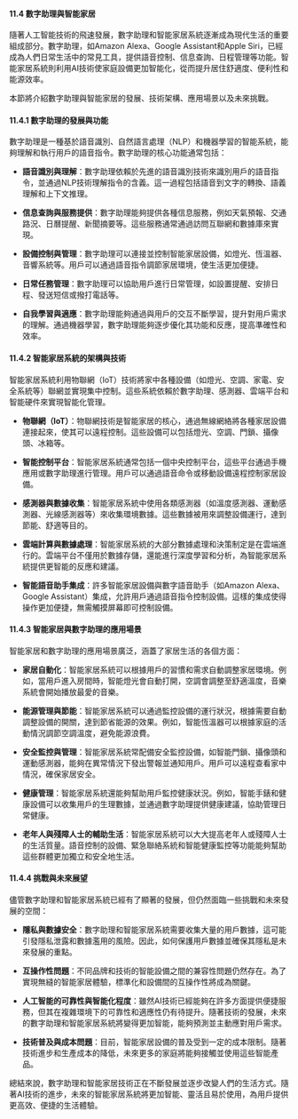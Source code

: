 #### **11.4 數字助理與智能家居**

隨著人工智能技術的飛速發展，數字助理和智能家居系統逐漸成為現代生活的重要組成部分。數字助理，如Amazon Alexa、Google Assistant和Apple Siri，已經成為人們日常生活中的常見工具，提供語音控制、信息查詢、日程管理等功能。智能家居系統則利用AI技術使家庭設備更加智能化，從而提升居住舒適度、便利性和能源效率。

本節將介紹數字助理與智能家居的發展、技術架構、應用場景以及未來挑戰。

#### **11.4.1 數字助理的發展與功能**

數字助理是一種基於語音識別、自然語言處理（NLP）和機器學習的智能系統，能夠理解和執行用戶的語音指令。數字助理的核心功能通常包括：

- **語音識別與理解**：數字助理依賴於先進的語音識別技術來識別用戶的語音指令，並通過NLP技術理解指令的含義。這一過程包括語音到文字的轉換、語義理解和上下文推理。

- **信息查詢與服務提供**：數字助理能夠提供各種信息服務，例如天氣預報、交通路況、日曆提醒、新聞摘要等。這些服務通常通過訪問互聯網和數據庫來實現。

- **設備控制與管理**：數字助理可以連接並控制智能家居設備，如燈光、恆溫器、音響系統等。用戶可以通過語音指令調節家居環境，使生活更加便捷。

- **日常任務管理**：數字助理可以協助用戶進行日常管理，如設置提醒、安排日程、發送短信或撥打電話等。

- **自我學習與適應**：數字助理能夠通過與用戶的交互不斷學習，提升對用戶需求的理解。通過機器學習，數字助理能夠逐步優化其功能和反應，提高準確性和效率。

#### **11.4.2 智能家居系統的架構與技術**

智能家居系統利用物聯網（IoT）技術將家中各種設備（如燈光、空調、家電、安全系統等）聯網並實現集中控制。這些系統依賴於數字助理、感測器、雲端平台和智能硬件來實現智能化管理。

- **物聯網（IoT）**：物聯網技術是智能家居的核心，通過無線網絡將各種家居設備連接起來，使其可以遠程控制。這些設備可以包括燈光、空調、門鎖、攝像頭、冰箱等。

- **智能控制平台**：智能家居系統通常包括一個中央控制平台，這些平台通過手機應用或數字助理進行管理。用戶可以通過語音命令或移動設備遠程控制家居設備。

- **感測器與數據收集**：智能家居系統中使用各類感測器（如溫度感測器、運動感測器、光線感測器等）來收集環境數據。這些數據被用來調整設備運行，達到節能、舒適等目的。

- **雲端計算與數據處理**：智能家居系統的大部分數據處理和決策制定是在雲端進行的。雲端平台不僅用於數據存儲，還能進行深度學習和分析，為智能家居系統提供更智能的反應和建議。

- **智能語音助手集成**：許多智能家居設備與數字語音助手（如Amazon Alexa、Google Assistant）集成，允許用戶通過語音指令控制設備。這樣的集成使得操作更加便捷，無需觸摸屏幕即可控制設備。

#### **11.4.3 智能家居與數字助理的應用場景**

智能家居和數字助理的應用場景廣泛，涵蓋了家居生活的各個方面：

- **家居自動化**：智能家居系統可以根據用戶的習慣和需求自動調整家居環境。例如，當用戶進入房間時，智能燈光會自動打開，空調會調整至舒適溫度，音樂系統會開始播放最愛的音樂。

- **能源管理與節能**：智能家居系統可以通過監控設備的運行狀況，根據需要自動調整設備的開關，達到節省能源的效果。例如，智能恆溫器可以根據家庭的活動情況調節空調溫度，避免能源浪費。

- **安全監控與管理**：智能家居系統常配備安全監控設備，如智能門鎖、攝像頭和運動感測器，能夠在異常情況下發出警報並通知用戶。用戶可以遠程查看家中情況，確保家居安全。

- **健康管理**：智能家居系統還能夠幫助用戶監控健康狀況。例如，智能手錶和健康設備可以收集用戶的生理數據，並通過數字助理提供健康建議，協助管理日常健康。

- **老年人與殘障人士的輔助生活**：智能家居系統可以大大提高老年人或殘障人士的生活質量。語音控制的設備、緊急聯絡系統和智能健康監控等功能能夠幫助這些群體更加獨立和安全地生活。

#### **11.4.4 挑戰與未來展望**

儘管數字助理和智能家居系統已經有了顯著的發展，但仍然面臨一些挑戰和未來發展的空間：

- **隱私與數據安全**：數字助理和智能家居系統需要收集大量的用戶數據，這可能引發隱私泄露和數據濫用的風險。因此，如何保護用戶數據並確保其隱私是未來發展的重點。

- **互操作性問題**：不同品牌和技術的智能設備之間的兼容性問題仍然存在。為了實現無縫的智能家居體驗，標準化和設備間的互操作性將成為關鍵。

- **人工智能的可靠性與智能化程度**：雖然AI技術已經能夠在許多方面提供便捷服務，但其在複雜環境下的可靠性和適應性仍有待提升。隨著技術的發展，未來的數字助理和智能家居系統將變得更加智能，能夠預測並主動應對用戶需求。

- **技術普及與成本問題**：目前，智能家居設備的普及受到一定的成本限制。隨著技術進步和生產成本的降低，未來更多的家庭將能夠接觸並使用這些智能產品。

總結來說，數字助理和智能家居技術正在不斷發展並逐步改變人們的生活方式。隨著AI技術的進步，未來的智能家居系統將更加智能、靈活且易於使用，為用戶提供更高效、便捷的生活體驗。